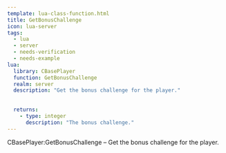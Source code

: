 ```yaml
---
template: lua-class-function.html
title: GetBonusChallenge
icon: lua-server
tags:
  - lua
  - server
  - needs-verification
  - needs-example
lua:
  library: CBasePlayer
  function: GetBonusChallenge
  realm: server
  description: "Get the bonus challenge for the player."
  
  
  returns:
    - type: integer
      description: "The bonus challenge."
---
```


<div class="lua__search__keywords">
CBasePlayer:GetBonusChallenge &#x2013; Get the bonus challenge for the player.
</div>
